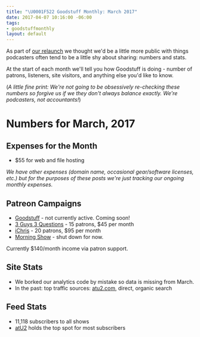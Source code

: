 ```yaml
---
title: "\U0001F522 Goodstuff Monthly: March 2017"
date: 2017-04-07 10:16:00 -06:00
tags:
- goodstuffmonthly
layout: default
---
```


As part of [our relaunch](https://goodstuff.fm/2017/03/11/goodstuff-v3/) we thought we'd be a little more public with things podcasters often tend to be a little shy about sharing: numbers and stats.

At the start of each month we'll tell you how Goodstuff is doing - number of patrons, listeners, site visitors, and anything else you'd like to know.

(*A little fine print: We're not going to be obsessively re-checking these numbers so forgive us if we they don't always balance exactly. We're podcasters, not accountants!*)

# Numbers for March, 2017

## Expenses for the Month
* $55 for web and file hosting

*We have other expenses (domain name, occasional gear/software licenses, etc.) but for the purposes of these posts we're just tracking our ongoing monthly expenses.*

## Patreon Campaigns
* [Goodstuff](https://www.patreon.com/goodstuff) - not currently active. Coming soon!
* [3 Guys 3 Questions](https://www.patreon.com/3g3q) - 15 patrons, $45 per month
* [iChris](https://www.patreon.com/ichris) - 20 patrons, $95 per month
* [Morning Show](https://www.patreon.com/morningshow) - shut down for now.

Currently $140/month income via patron support.

## Site Stats
* We borked our analytics code by mistake so data is missing from March.
* In the past: top traffic sources: [atu2.com](http://atu2.com), direct, organic search

## Feed Stats
* 11,118 subscribers to all shows
* [atU2](/atu2/) holds the top spot for most subscribers
